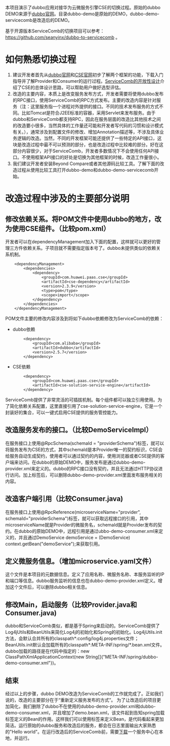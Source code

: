 本项目演示了dubbo应用对接华为云微服务引擎CSE的切换过程。原始的dubbo DEMO来源于[dubbo官网](https://github.com/alibaba/dubbo/tree/master/dubbo-demo)。目录dubbo-demo是原始的DEMO，dubbo-demo-servicecomb是改造后的DEMO。

基于开源版本ServiceComb的切换项目可以参考：https://github.com/seanyinx/dubbo-to-servicecomb 。

# 如何熟悉切换过程
1. 建议开发者首先从[dubbo官网](http://dubbo.io/)和[CSE官网](https://java.huaweicse.com/)初步了解两个框架的功能，下载入门指导并了解Provider和Consumer的运行过程。[ServiceComb的开放性设计](https://bbs.huaweicloud.com/blogs/1fc9427c088611e89fc57ca23e93a89f)介绍了CSE的总体设计思路，可以帮助用户做好选型评估。
2. 改造的主要内容，本质上是改变服务发布方式，开发者需要将使用dubbo发布的RPC接口，使用ServiceComb的RPC方式发布。主要的改造内容是针对服务（注：这里服务指一个进程对外提供的接口。不同的技术发布服务的方式不同。比如Tomcat是符合J2EE标准的容器，采用Servlet来发布服务。由于dubbo和ServiceComb都支持RPC，因此在服务层面的改造比其他技术之间的改造要小很多，当然具体的工作量还可能和开发者写代码的习惯和设计模式有关。），通常涉及到配置文件的修改、增加Annotation描述等，不涉及具体业务逻辑的改造。当然，不同的开发框架可能还提供了一些特定的API接口，这块是改造过程中最不可以预测的部分，也是改造过程中比较难的部分。好在这部分内容很少，对于ServiceComb，开发者多数情况下不会使用任何API接口。不使用框架API接口的好处是切换为其他框架的时候，改造工作量很小。
3. 我们建议开发者安装Beyond Compare或者其他源码比较工具。了解下面的改造过程从使用比较工具打开dubbo-demo和dubbo-demo-servicecomb开始。

# 改造过程中涉及的主要部分说明
## 修改依赖关系。将POM文件中使用dubbo的地方，改为使用CSE组件。（比较pom.xml）

开发者可以在dependencyManagement加入下面的配置，这样就可以更好的管理三方件依赖关系。子项目就不需要指定版本号了。dubbo未提供类似的依赖关系机制。
```
	<dependencyManagement>
		<dependencies>
			<dependency>
				<groupId>com.huawei.paas.cse</groupId>
				<artifactId>cse-dependency</artifactId>
				<version>2.3.9</version>
				<type>pom</type>
				<scope>import</scope>
			</dependency>
		</dependencies>
	</dependencyManagement>
```
POM文件主要的修改内容涉及到将如下dubbo依赖修改为ServiceComb的依赖：    
  * dubbo依赖
```
        <dependency>
            <groupId>com.alibaba</groupId>
            <artifactId>dubbo</artifactId>
            <version>2.5.7</version>
        </dependency>
```
  * CSE依赖
```
		<dependency>
			<groupId>com.huawei.paas.cse</groupId>
			<artifactId>cse-solution-service-engine</artifactId>
		</dependency>
```
ServiceComb提供了非常灵活的可插拔机制。每个组件都可以独立引用使用。为了简化依赖关系配置，这里直接引用了cse-solution-service-engine，它是一个封装好的集合，可以一键式启用CSE提供的服务管控能力。


## 改造服务发布的接口。（比较DemoServiceImpl）
 
在服务接口上使用@RpcSchema(schemaId = "providerSchema")标签，就可以将服务发布为CSE的方式，其中schemaId是本Provider唯一的契约标识，CSE会给服务自动生成契约，使用者可以通过契约的内容，使用浏览器或者CSE提供的客户端来访问。在dubbo的原始DEMO中，服务发布是通过dubbo-demo-provider.xml来定义的。dubbo的RPC接口没有契约，并且无法通过HTTP协议进行访问。加上标签后，可以删除dubbo-demo-provider.xml里面发布服务相关的内容。

## 改造客户端引用（比较Consumer.java)
 
在服务接口上使用@RpcReference(microserviceName="provider", schemaId="providerSchema")标签，就可以获取远程接口的引用，其中microserviceName就是Provider的微服务名，schemaId就是Provider发布的契约。在dubbo的原始DEMO中，远程引用是通过ubbo-demo-consumer.xml来定义的，并且通过DemoService demoService = (DemoService) context.getBean("demoService");来获取引用。


## 定义微服务信息。（增加microservice.yaml文件）

这个文件是本项目的元数据信息。定义了应用名称、微服务名称、本服务监听的IP和端口等信息。dubbo服务监听的信息也在dubbo-demo-provider.xml定义。增加这个文件后，可以删除dubbo相关信息。


## 修改Main，启动服务（比较Provider.java和Consumer.java)

dubbo和ServiceComb类似，都是基于Spring来启动的。ServiceComb提供了Log4jUtils和BeanUtils来简化Log4j的初始化和Spring的初始化。Log4jUtils.init方法，会默认合并所有的classpath*:config/log4j.properties文件；BeanUtils.init默认会加载所有的classpath*:META-INF/spring/*.bean.xml文件。dubbo加载的路径是在代码中指定的：new ClassPathXmlApplicationContext(new String[]{"META-INF/spring/dubbo-demo-consumer.xml"})。

## 结束
经过以上的步骤，dubbo DEMO改造为ServiceComb的工作就完成了。正如我们说的，改造的主要部分在于“重新定义服务发布的方式”。 为了让改造后的项目更加简化，我们删除了dubbo不在使用的dubbo-demo-provider.xml和dubbo-demo-consumer.xml，并且增加了demo.bean.xml，该文件起到告知spring加载标签定义的Bean的作用。这样我们可以使用标签来定义Bean，是代码看起来更加简洁。运行原始的dubbo服务和改造后的服务，都会在日志里面输出大家熟悉的"Hello world"。在运行改造后的ServiceComb前，需要[下载](https://console.huaweicloud.com/cse/?region=cn-north-1#/cse/tools)一个服务中心在本地，并运行。




